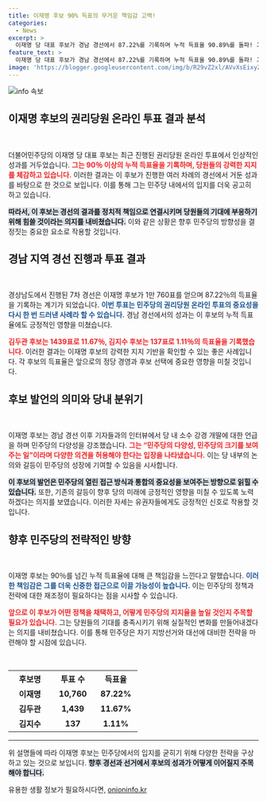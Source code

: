 ```yaml
---
title: 이재명 후보 90% 득표의 무거운 책임감 고백!
categories:
  - News
excerpt: >
  이재명 당 대표 후보가 경남 경선에서 87.22%를 기록하며 누적 득표율 90.89%를 돌파! 그는 경선 결과에 대해 “책임감을 느낀다”고 밝혔습니다. 민주당 내의 다양한 목소리에 대한 언급도 주목받고 있습니다. 클릭해 더 깊은 이야기를 확인하세요!
feature_text: >
  이재명 당 대표 후보가 경남 경선에서 87.22%를 기록하며 누적 득표율 90.89%를 돌파! 그는 경선 결과에 대해 “책임감을 느낀다”고 밝혔습니다. 민주당 내의 다양한 목소리에 대한 언급도 주목받고 있습니다. 클릭해 더 깊은 이야기를 확인하세요!
image: 'https://blogger.googleusercontent.com/img/b/R29vZ2xl/AVvXsEixyZcFfHzMRdzZMjFBmAUKJYCLCGyLL1o632UiGVXcaFdKo_bkvkuCioo0uUKlGfBVcT3P84aROyZIXSBEx3Aw5nCQ3pTgDom1WDC4m8eifvWiAmWEEVb4x6G_l8C0QH225ldMjyaFvpxGEBGNO37VmDTDMHGhJPq73UglMfDca1-0aw/s1600/blogspot.png'
---
```


<p><img src="https://blogger.googleusercontent.com/img/b/R29vZ2xl/AVvXsEixyZcFfHzMRdzZMjFBmAUKJYCLCGyLL1o632UiGVXcaFdKo_bkvkuCioo0uUKlGfBVcT3P84aROyZIXSBEx3Aw5nCQ3pTgDom1WDC4m8eifvWiAmWEEVb4x6G_l8C0QH225ldMjyaFvpxGEBGNO37VmDTDMHGhJPq73UglMfDca1-0aw/s1600/blogspot.png" alt="info 속보" /></p>

<h2 data-ke-size="size26">이재명 후보의 권리당원 온라인 투표 결과 분석</h2>

<p data-ke-size="size16">&nbsp;</p>

<p>더불어민주당의 이재명 당 대표 후보는 최근 진행된 권리당원 온라인 투표에서 인상적인 성과를 거두었습니다. <b><span style="color: #ee2323;">그는 90％ 이상의 누적 득표율을 기록하며, 당원들의 강력한 지지를 체감하고 있습니다.</span></b> 이러한 결과는 이 후보가 진행한 여러 차례의 경선에서 거둔 성과를 바탕으로 한 것으로 보입니다. 이를 통해 그는 민주당 내에서의 입지를 더욱 공고히 하고 있습니다. </p>

<p><b><span style="background-color: #21538527;">따라서, 이 후보는 경선의 결과를 정치적 책임으로 연결시키며 당원들의 기대에 부응하기 위해 힘쓸 것이라는 의지를 내비쳤습니다.</span></b> 이와 같은 상황은 향후 민주당의 방향성을 결정짓는 중요한 요소로 작용할 것입니다. </p>

<h2 data-ke-size="size26">경남 지역 경선 진행과 투표 결과</h2>

<p data-ke-size="size16">&nbsp;</p>

<p>경상남도에서 진행된 7차 경선은 이재명 후보가 1만 760표를 얻으며 87.22％의 득표율을 기록하는 계기가 되었습니다. <b><span style="color: #1a5490;">이번 투표는 민주당의 권리당원 온라인 투표의 중요성을 다시 한 번 드러낸 사례라 할 수 있습니다.</span></b> 경남 경선에서의 성과는 이 후보의 누적 득표율에도 긍정적인 영향을 미쳤습니다. </p>

<p><b><span style="color: #ee2323;">김두관 후보는 1439표로 11.67％, 김지수 후보는 137표로 1.11％의 득표율을 기록했습니다.</span></b> 이러한 결과는 이재명 후보의 강력한 지지 기반을 확인할 수 있는 좋은 사례입니다. 각 후보의 득표율은 앞으로의 정당 경영과 후보 선택에 중요한 영향을 미칠 것입니다.</p>

<h2 data-ke-size="size26">후보 발언의 의미와 당내 분위기</h2>

<p data-ke-size="size16">&nbsp;</p>

<p>이재명 후보는 경남 경선 이후 기자들과의 인터뷰에서 당 내 소수 강경 개딸에 대한 언급을 하며 민주당의 다양성을 강조했습니다. <b><span style="color: #ee2323;">그는 “민주당의 다양성, 민주당의 크기를 보여주는 일”이라며 다양한 의견을 허용해야 한다는 입장을 나타냈습니다.</span></b> 이는 당 내부의 논의와 갈등이 민주당의 성장에 기여할 수 있음을 시사합니다. </p>

<p><b><span style="background-color: #21538527;">이 후보의 발언은 민주당의 열린 접근 방식과 통합의 중요성을 보여주는 방향으로 읽힐 수 있습니다.</span></b> 또한, 기존의 갈등이 향후 당의 미래에 긍정적인 영향을 미칠 수 있도록 노력하겠다는 의지를 보였습니다. 이러한 자세는 유권자들에게도 긍정적인 신호로 작용할 것입니다. </p>

<h2 data-ke-size="size26">향후 민주당의 전략적인 방향</h2>

<p data-ke-size="size16">&nbsp;</p>

<p>이재명 후보는 90％를 넘긴 누적 득표율에 대해 큰 책임감을 느낀다고 말했습니다. <b><span style="color: #1a5490;">이러한 책임감은 그를 더욱 신중한 접근으로 이끌 가능성이 높습니다.</span></b> 이는 민주당의 정책과 전략에 대한 재조정이 필요하다는 점을 시사할 수 있습니다. </p>

<p><b><span style="color: #ee2323;">앞으로 이 후보가 어떤 정책을 채택하고, 어떻게 민주당의 지지율을 높일 것인지 주목할 필요가 있습니다.</span></b> 그는 당원들의 기대를 충족시키기 위해 실질적인 변화를 만들어내겠다는 의지를 내비쳤습니다. 이를 통해 민주당은 차기 지방선거와 대선에 대비한 전략을 마련해야 할 시점에 있습니다.</p>

<p data-ke-size="size16">&nbsp;</p>

<table style="width: 100%;">
    <tr>
        <th style="text-align: center; width: 30%; height: 30px;"><b>후보명</b></th>
        <th style="text-align: center; width: 30%; height: 30px;"><b>투표 수</b></th>
        <th style="text-align: center; width: 30%; height: 30px;"><b>득표율</b></th>
    </tr>
    <tr>
        <td style="text-align: center; height: 17px;"><b>이재명</b></td>
        <td style="text-align: center; height: 17px;"><b>10,760</b></td>
        <td style="text-align: center; height: 17px;"><b>87.22%</b></td>
    </tr>
    <tr>
        <td style="text-align: center; height: 17px;"><b>김두관</b></td>
        <td style="text-align: center; height: 17px;"><b>1,439</b></td>
        <td style="text-align: center; height: 17px;"><b>11.67%</b></td>
    </tr>
    <tr>
        <td style="text-align: center; height: 17px;"><b>김지수</b></td>
        <td style="text-align: center; height: 17px;"><b>137</b></td>
        <td style="text-align: center; height: 17px;"><b>1.11%</b></td>
    </tr>
</table>

<hr />

<p>위 설명들에 따라 이재명 후보는 민주당에서의 입지를 굳히기 위해 다양한 전략을 구상하고 있는 것으로 보입니다. <b><span style="background-color: #21538527;">향후 경선과 선거에서 후보의 성과가 어떻게 이어질지 주목해야 합니다.</span></b></p>
유용한 생활 정보가 필요하시다면, <a href="https://onioninfo.kr" rel="dofollow">onioninfo.kr</a>


